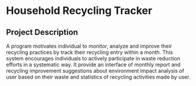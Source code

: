 # Household Recycling Tracker

## Project Description

A program motivates individual to monitor, analyze and improve their recycling practices by track their recycling entry within a month. This system encourages individuals to actively participate in waste reduction efforts in a systematic way. It provide an interface of monthly report and recycling improvement suggestions about environment impact analysis of user based on their waste and statistics of recycling activities made by user. 
